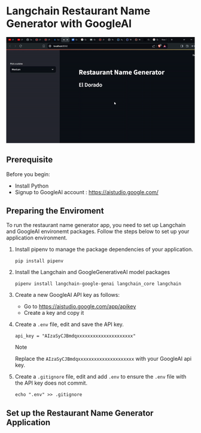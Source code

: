 # Langchain Restaurant Name Generator with GoogleAI


![Restaurant Name Generator Demo](Media/appname.gif)

## Prerequisite 
Before you begin:
* Install Python 
* Signup to GoogleAI account : https://aistudio.google.com/ 

## Preparing the Enviroment

To run the restaurant name generator app, you need to set up Langchain and GoogleAI environemt packages. Follow the steps below to set up your application environment.

1. Install pipenv to manage the package dependencies of your application.
    
    ```console
    pip install pipenv
    ```

2. Install the Langchain and GoogleGenerativeAI model packages

    ```console
    pipenv install langchain-google-genai langchain_core langchain
    ```

3. Create a new GoogleAI API key as follows:

    * Go to https://aistudio.google.com/app/apikey
    * Create a key and copy it

4. Create a `.env` file, edit and save the API key.

    ```console
    api_key = "AIzaSyCJBmdqxxxxxxxxxxxxxxxxxxxxx"
    ```

    > [!NOTE]
    > Replace the `AIzaSyCJBmdqxxxxxxxxxxxxxxxxxxxxx` with your GoogleAI api key.

5. Create a `.gitignore` file, edit and add `.env` to ensure the `.env` file with the API key does not commit.

    ```console
    echo ".env" >> .gitignore
    ```

## Set up the Restaurant Name Generator Application

